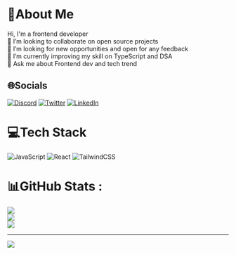# 💫About Me 
Hi, I'm a frontend developer  <br />
👯 I’m looking to collaborate on open source projects <br />
🤝 I’m looking for new opportunities and open for any feedback <br />
🌱 I’m currently improving my skill on TypeScript and DSA <br />
💬 Ask me about Frontend dev and tech trend <br />

## 🌐Socials
[![Discord](https://img.shields.io/badge/Discord-%237289DA.svg?logo=discord&logoColor=white)](htttps://discord.gg/lourvens#5995) [![Twitter](https://img.shields.io/badge/Twitter-%231DA1F2.svg?logo=Twitter&logoColor=white)](https://twitter.com/LLuxamar) [![LinkedIn](https://img.shields.io/badge/LinkedIn-%230077B5.svg?logo=linkedin&logoColor=white)](https://linkedin.com/in/lourvens-l-49a7a01a8)

# 💻Tech Stack
![JavaScript](https://img.shields.io/badge/javascript-%23323330.svg?style=for-the-badge&logo=javascript&logoColor=%23F7DF1E) ![React](https://img.shields.io/badge/react-%2320232a.svg?style=for-the-badge&logo=react&logoColor=%2361DAFB) ![TailwindCSS](https://img.shields.io/badge/tailwindcss-%2338B2AC.svg?style=for-the-badge&logo=tailwind-css&logoColor=white)
# 📊GitHub Stats :
![](https://github-readme-stats.vercel.app/api?username=Lourvens&theme=dark&hide_border=true&include_all_commits=false&count_private=false)<br/>
![](https://github-readme-streak-stats.herokuapp.com/?user=Lourvens&theme=dark&hide_border=true)<br/>
![](https://github-readme-stats.vercel.app/api/top-langs/?username=Lourvens&theme=dark&hide_border=true&include_all_commits=false&count_private=false&layout=compact)

---
[![](https://visitcount.itsvg.in/api?id=Lourvens&icon=0&color=0)](https://visitcount.itsvg.in)
